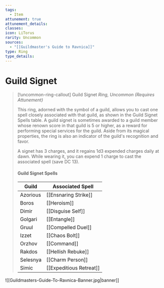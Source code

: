 ```yaml
---
tags:
  - Item
attunement: true
attunement_details: 
classes: 
icon: LiTorus
rarity: Uncommon
sources:
  - "[[Guildmaster's Guide to Ravnica]]"
type: Ring
type_details:
---
```

# Guild Signet
>[!uncommon-ring-callout] Guild Signet
>*Ring, Uncommon (Requires Attunement)*
>
>This ring, adorned with the symbol of a guild, allows you to cast one spell closely associated with that guild, as shown in the Guild Signet Spells table. A guild signet is sometimes awarded to a guild member whose renown score in that guild is 5 or higher, as a reward for performing special services for the guild. Aside from its magical properties, the ring is also an indicator of the guild's recognition and favor.
>
>A signet has 3 charges, and it regains 1d3 expended charges daily at dawn. While wearing it, you can expend 1 charge to cast the associated spell (save DC 13).
>
>####  Guild Signet Spells 
>
>| Guild | Associated Spell |
>| --- | --- |
>| Azorious | [[Ensnaring Strike]] |
>| Boros | [[Heroism]] |
>| Dimir | [[Disguise Self]] |
>| Golgari | [[Entangle]] |
>| Gruul | [[Compelled Duel]] |
>| Izzet | [[Chaos Bolt]] |
>| Orzhov | [[Command]] |
>| Rakdos | [[Hellish Rebuke]] |
>| Selesnya | [[Charm Person]] |
>| Simic | [[Expeditious Retreat]] |

![[Guildmasters-Guide-To-Ravnica-Banner.jpg|banner]]